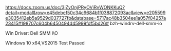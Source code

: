 https://docs.zoom.us/doc/3jZvOnjPRyOViRvWONKKuQ?detail=modal&row=e45debef50c34c9684b1f038872093ac&view=e205599e3035412eb5a9529d037727fb&database=5717ac48b3504ee1a057f04257a23415#198707c604b6450494d45999fdf5bd26# bzh-windrv-dell-smm-io

Win Driver: Dell SMM I\O

Windows 10 x64,VS2015 Test Passed
